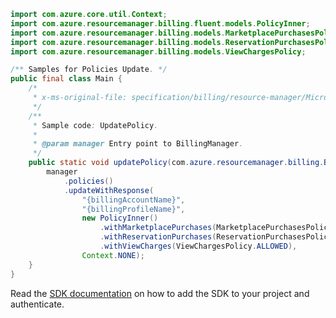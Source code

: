 ```java
import com.azure.core.util.Context;
import com.azure.resourcemanager.billing.fluent.models.PolicyInner;
import com.azure.resourcemanager.billing.models.MarketplacePurchasesPolicy;
import com.azure.resourcemanager.billing.models.ReservationPurchasesPolicy;
import com.azure.resourcemanager.billing.models.ViewChargesPolicy;

/** Samples for Policies Update. */
public final class Main {
    /*
     * x-ms-original-file: specification/billing/resource-manager/Microsoft.Billing/stable/2020-05-01/examples/UpdatePolicy.json
     */
    /**
     * Sample code: UpdatePolicy.
     *
     * @param manager Entry point to BillingManager.
     */
    public static void updatePolicy(com.azure.resourcemanager.billing.BillingManager manager) {
        manager
            .policies()
            .updateWithResponse(
                "{billingAccountName}",
                "{billingProfileName}",
                new PolicyInner()
                    .withMarketplacePurchases(MarketplacePurchasesPolicy.ONLY_FREE_ALLOWED)
                    .withReservationPurchases(ReservationPurchasesPolicy.NOT_ALLOWED)
                    .withViewCharges(ViewChargesPolicy.ALLOWED),
                Context.NONE);
    }
}
```

Read the [SDK documentation](https://github.com/Azure/azure-sdk-for-java/blob/azure-resourcemanager-billing_1.0.0-beta.2/sdk/billing/azure-resourcemanager-billing/README.md) on how to add the SDK to your project and authenticate.
